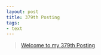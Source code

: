 ```yaml
---
layout: post
title: 379th Posting
tags: 
- text
---
```


> [Welcome to my 379th Posting](https://janghan-kor.tistory.com/1481)
